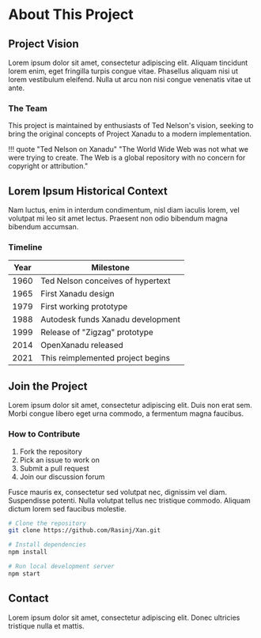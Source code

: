 # About This Project

## Project Vision

Lorem ipsum dolor sit amet, consectetur adipiscing elit. Aliquam tincidunt lorem enim, eget fringilla turpis congue vitae. Phasellus aliquam nisi ut lorem vestibulum eleifend. Nulla ut arcu non nisi congue venenatis vitae ut ante.

### The Team

This project is maintained by enthusiasts of Ted Nelson's vision, seeking to bring the original concepts of Project Xanadu to a modern implementation.

!!! quote "Ted Nelson on Xanadu"
    "The World Wide Web was not what we were trying to create. The Web is a global repository with no concern for copyright or attribution."

## Lorem Ipsum Historical Context

Nam luctus, enim in interdum condimentum, nisl diam iaculis lorem, vel volutpat mi leo sit amet lectus. Praesent non odio bibendum magna bibendum accumsan.

### Timeline

| Year | Milestone |
|------|-----------|
| 1960 | Ted Nelson conceives of hypertext |
| 1965 | First Xanadu design |
| 1979 | First working prototype |
| 1988 | Autodesk funds Xanadu development |
| 1999 | Release of "Zigzag" prototype |
| 2014 | OpenXanadu released |
| 2021 | This reimplemented project begins |

## Join the Project

Lorem ipsum dolor sit amet, consectetur adipiscing elit. Duis non erat sem. Morbi congue libero eget urna commodo, a fermentum magna faucibus. 

### How to Contribute

1. Fork the repository
2. Pick an issue to work on
3. Submit a pull request
4. Join our discussion forum

Fusce mauris ex, consectetur sed volutpat nec, dignissim vel diam. Suspendisse potenti. Nulla volutpat tellus nec tristique commodo. Aliquam dictum lorem sed faucibus molestie.

```bash
# Clone the repository
git clone https://github.com/Rasinj/Xan.git

# Install dependencies
npm install

# Run local development server
npm start
```

## Contact

Lorem ipsum dolor sit amet, consectetur adipiscing elit. Donec ultricies tristique nulla et mattis.